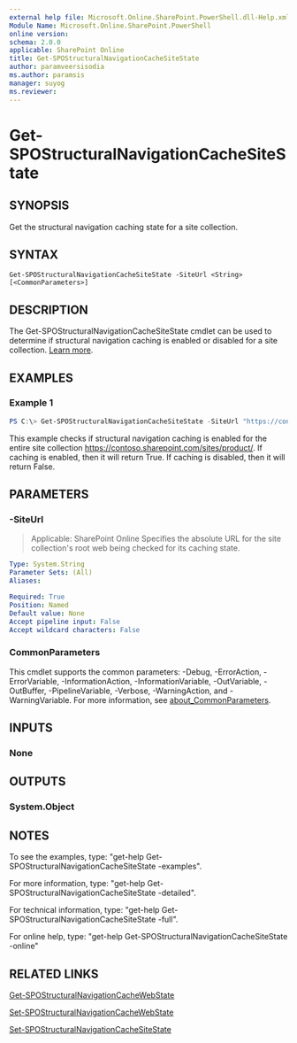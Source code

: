 ```yaml
---
external help file: Microsoft.Online.SharePoint.PowerShell.dll-Help.xml
Module Name: Microsoft.Online.SharePoint.PowerShell
online version:
schema: 2.0.0
applicable: SharePoint Online
title: Get-SPOStructuralNavigationCacheSiteState
author: paramveersisodia
ms.author: paramsis
manager: suyog
ms.reviewer:
---
```


# Get-SPOStructuralNavigationCacheSiteState

## SYNOPSIS
Get the structural navigation caching state for a site collection.

## SYNTAX

```
Get-SPOStructuralNavigationCacheSiteState -SiteUrl <String> [<CommonParameters>]
```

## DESCRIPTION
The Get-SPOStructuralNavigationCacheSiteState cmdlet can be used to determine if structural navigation caching is enabled or disabled for a site collection. [Learn more](https://support.office.com/article/structural-navigation-and-performance-f163053f-8eca-4b9c-b973-36b395093b43).

## EXAMPLES

### Example 1
```powershell
PS C:\> Get-SPOStructuralNavigationCacheSiteState -SiteUrl "https://contoso.sharepoint.com/sites/product/"
```

This example checks if structural navigation caching is enabled for the entire site collection https://contoso.sharepoint.com/sites/product/. If caching is enabled, then it will return True. If caching is disabled, then it will return False.

## PARAMETERS

### -SiteUrl

> Applicable: SharePoint Online
Specifies the absolute URL for the site collection's root web being checked for its caching state.

```yaml
Type: System.String
Parameter Sets: (All)
Aliases:

Required: True
Position: Named
Default value: None
Accept pipeline input: False
Accept wildcard characters: False
```

### CommonParameters
This cmdlet supports the common parameters: -Debug, -ErrorAction, -ErrorVariable, -InformationAction, -InformationVariable, -OutVariable, -OutBuffer, -PipelineVariable, -Verbose, -WarningAction, and -WarningVariable. For more information, see [about_CommonParameters](https://go.microsoft.com/fwlink/?LinkID=113216).

## INPUTS

### None

## OUTPUTS

### System.Object

## NOTES

To see the examples, type: "get-help Get-SPOStructuralNavigationCacheSiteState -examples".

For more information, type: "get-help Get-SPOStructuralNavigationCacheSiteState -detailed".

For technical information, type: "get-help Get-SPOStructuralNavigationCacheSiteState -full".

For online help, type: "get-help Get-SPOStructuralNavigationCacheSiteState -online"

## RELATED LINKS

[Get-SPOStructuralNavigationCacheWebState](Get-SPOStructuralNavigationCacheWebState.md)

[Set-SPOStructuralNavigationCacheWebState](Set-SPOStructuralNavigationCacheWebState.md)

[Set-SPOStructuralNavigationCacheSiteState](Set-SPOStructuralNavigationCacheSiteState.md)
